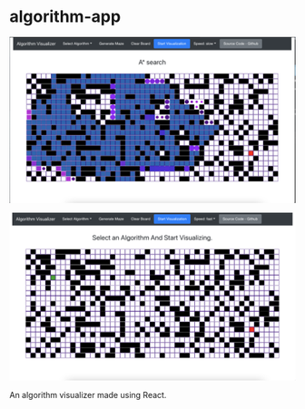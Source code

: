 # algorithm-app

![alt text](https://github.com/SarthakSwaroop/Algorithm-app/blob/master/image1.png?raw=true)

![alt text](https://github.com/SarthakSwaroop/Algorithm-app/blob/master/Image.png?raw=true)

An algorithm visualizer made using React.

